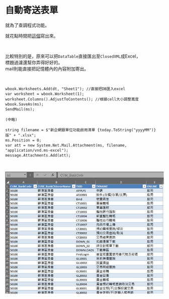 # 自動寄送表單

就為了查調程式功能。    
<!--more-->

就花點時間把[這個](https://github.com/github-lym/CorpEBMonthlyFunction)寫出來。  

<br>

比較特別的是，原來可以把`DataTable`直接匯出至`ClosedXML`成Excel，  
標題過濾還幫你弄得好好的。  
mail則能直接把記憶體內的內容附加寄出。 

<br>
 

```CSharp
wbook.Worksheets.Add(dt, "Sheet1"); //直接把DB匯入excel
var worksheet = wbook.Worksheet(1);
worksheet.Columns().AdjustToContents(); //根據cell大小調整寬度
wbook.SaveAs(ms);
SendMail(ms);

(中略)

string filename = $"新企網銀單位功能啟用清單 {today.ToString("yyyyMM")} 版" + ".xlsx";
ms.Position = 0;
var att = new System.Net.Mail.Attachment(ms, filename, "application/vnd.ms-excel");
message.Attachments.Add(att);

```  
<br>  

[![結果](../img/20240903_01.jpg '結果')](../img/20240903_01.jpg.png) 


